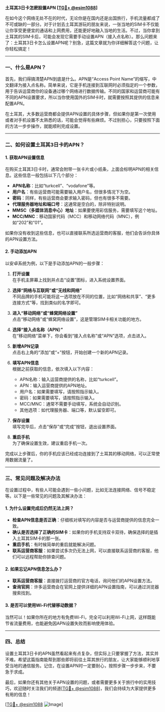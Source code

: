 **土耳其3日卡怎麽設置APN [[TG💪+ @esim1088](https://t.me/s/esim1088)]**

在如今这个网络无处不在的时代，无论你是在国内还是出国旅行，手机流量都成了不可或缺的一部分。对于计划去土耳其游玩的朋友来说，一张当地的SIM卡不仅能让你享受更便宜的通话和上网费用，还能更好地融入当地的生活。不过，当你拿到土耳其的SIM卡后，可能会发现它需要手动设置APN（接入点名称）。那么问题来了：土耳其3日卡怎么设置APN呢？别急，这篇文章就为你详细解答这个问题，让你轻松搞定！

---

### 一、什么是APN？

首先，我们得搞清楚APN到底是什么。APN是“Access Point Name”的缩写，中文翻译为接入点名称。简单来说，它是手机连接到互联网时必须指定的一个参数，用于告诉运营商你的设备通过哪个网络进行数据传输。不同的国家和运营商可能有不同的APN设置要求，所以当你使用国外的SIM卡时，就需要按照其提供的信息来配置APN。

在土耳其，大多数运营商都会提供APN设置的具体步骤，但如果你是第一次使用或者对手机设置不太熟悉的话，可能会觉得有些麻烦。不过别担心，只要按照下面的方法一步步操作，就能顺利完成设置。

---

### 二、如何设置土耳其3日卡的APN？

#### 1. 获取APN设置信息

在购买土耳其3日卡时，通常会附带一张卡片或小纸条，上面会标明APN的相关信息。这些信息一般包括以下几个部分：

- **APN名称**：比如“turkcell”、“vodafone”等。
- **用户名**：有些运营商可能需要输入用户名，但很多情况下为空。
- **密码**：同样，有些运营商会要求输入密码，但也有很多不需要。
- **代理服务器地址和端口号**：这通常是空白的，除非特别说明。
- **MMSC（多媒体消息中心）地址**：如果要使用彩信服务，需要填写这个地址。
- **MCC/MNC**：移动国家代码（MCC）和移动网络代码（MNC），例如“202”和“01”。

如果你没有收到这些信息，也可以直接联系所选运营商的客服，他们会告诉你具体的APN设置方法。

#### 2. 手动添加APN

以安卓系统为例，以下是手动添加APN的一般步骤：

1. **打开设置**  
   在手机主屏幕上找到并点击“设置”图标，进入系统设置界面。

2. **选择“网络与互联网”或“无线和网络”**  
   不同品牌的手机可能将这一选项放在不同的位置，比如“网络和共享”、“更多连接方式”等，找到类似的名字即可。

3. **进入“移动网络”或“蜂窝网络设置”**  
   点击“移动网络”或“蜂窝网络设置”，这是管理SIM卡相关功能的地方。

4. **选择“接入点名称（APN）”**  
   在“移动网络”菜单下，你会看到“接入点名称”或“APN”选项，点击进入。

5. **新增APN记录**  
   点击右上角的“添加”或“+”按钮，开始创建一个新的APN记录。

6. **填写APN信息**  
   根据之前获取的信息，依次填入以下内容：
   - APN名称：输入运营商提供的名称，比如“turkcell”。
   - APN：输入运营商提供的APN地址。
   - 用户名：如果需要填写，请按照指示输入。
   - 密码：如果需要填写，请按照指示输入。
   - MCC/MNC：通常不需要手动填写，系统会自动识别。
   - 其他选项：如代理服务器、端口等，默认留空即可。

7. **保存设置**  
   填写完毕后，点击“保存”或“完成”按钮，退出设置界面。

8. **重启手机**  
   为了确保设置生效，建议重启手机一次。

完成以上步骤后，你的手机应该已经成功连接到了土耳其的移动网络，可以正常使用数据流量了。

---

### 三、常见问题及解决办法

在设置过程中，有些人可能会遇到一些小问题，比如无法连接网络、信号不稳定等。以下是一些常见的问题及其解决办法：

#### 1. 为什么设置完成后仍然无法上网？

- **检查APN信息是否正确**：仔细核对填写的内容是否与运营商提供的信息完全一致。
- **确认是否选择了正确的SIM卡**：如果你的手机支持双卡双待，确保选择的是插入土耳其SIM卡的那一张。
- **重启手机**：有时候简单的重启就能解决问题。
- **联系运营商客服**：如果尝试多次仍无法上网，可以直接联系运营商的客服，他们可以远程帮助你排查问题。

#### 2. 如果忘记APN信息怎么办？

- **联系运营商客服**：直接拨打运营商的官方电话，询问他们的APN设置方法。
- **查询官网**：许多运营商会在官网上提供详细的APN设置指南，可以通过浏览器搜索找到。

#### 3. 是否可以使用Wi-Fi代替移动数据？

当然可以！如果你所在的地方有免费Wi-Fi，完全可以利用Wi-Fi上网，这样既能节省流量费用，也能避免因APN设置失败而影响使用体验。

---

### 四、总结

设置土耳其3日卡的APN虽然看起来有点复杂，但实际上只要掌握了方法，其实并不难。希望这篇指南能帮到那些即将前往土耳其旅行的朋友，让大家能够顺利地享受当地的通信服务。记住，在设置APN时一定要耐心，按照步骤一步步来，不要急于求成。

最后，如果你还有其他关于APN设置的问题，或者需要更多关于旅行中的实用技巧，欢迎随时关注我们的频道[[TG💪+ @esim1088](https://t.me/s/esim1088)]，我们会持续为大家提供更多有用的信息！

[[TG💪+ @esim1088](https://t.me/s/esim1088) ![Image](https://i.postimg.cc/4NQfJmqS/Snipaste-2025-05-13-00-14-12.png)]